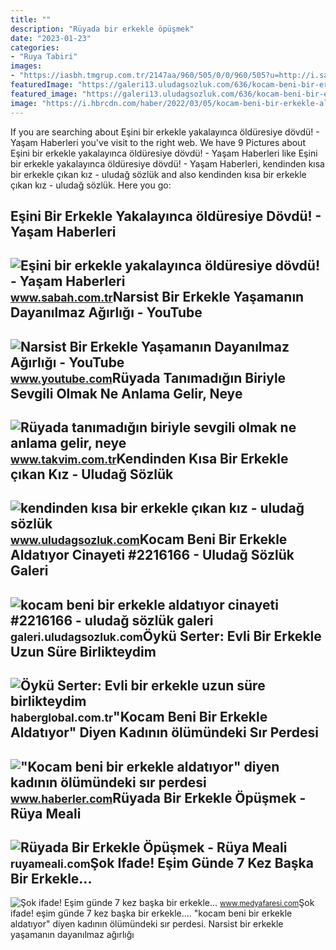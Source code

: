 ```yaml
---
title: ""
description: "Rüyada bir erkekle öpüşmek"
date: "2023-01-23"
categories:
- "Ruya Tabiri"
images:
- "https://iasbh.tmgrup.com.tr/2147aa/960/505/0/0/960/505?u=http://i.sabah.com.tr/sbh/2017/02/12/esini-bir-erkekle-yakalayinca-olduresiye-dovdu-1486883934738.jpg"
featuredImage: "https://galeri13.uludagsozluk.com/636/kocam-beni-bir-erkekle-aldatiyor-cinayeti_2216166.jpg"
featured_image: "https://galeri13.uludagsozluk.com/636/kocam-beni-bir-erkekle-aldatiyor-cinayeti_2216166.jpg"
image: "https://i.hbrcdn.com/haber/2022/03/05/kocam-beni-bir-erkekle-aldatiyor-diyen-kadinin-14775084_5897_m.jpg"
---
```


If you are searching about Eşini bir erkekle yakalayınca öldüresiye dövdü! - Yaşam Haberleri you've visit to the right web. We have 9 Pictures about Eşini bir erkekle yakalayınca öldüresiye dövdü! - Yaşam Haberleri like Eşini bir erkekle yakalayınca öldüresiye dövdü! - Yaşam Haberleri, kendinden kısa bir erkekle çıkan kız - uludağ sözlük and also kendinden kısa bir erkekle çıkan kız - uludağ sözlük. Here you go:

Eşini Bir Erkekle Yakalayınca öldüresiye Dövdü! - Yaşam Haberleri
-----------------------------------------------------------------

 ![Eşini bir erkekle yakalayınca öldüresiye dövdü! - Yaşam Haberleri](https://iasbh.tmgrup.com.tr/2147aa/960/505/0/0/960/505?u=http://i.sabah.com.tr/sbh/2017/02/12/esini-bir-erkekle-yakalayinca-olduresiye-dovdu-1486883934738.jpg) <small>www.sabah.com.tr</small>Narsist Bir Erkekle Yaşamanın Dayanılmaz Ağırlığı - YouTube
-----------------------------------------------------------

 ![Narsist Bir Erkekle Yaşamanın Dayanılmaz Ağırlığı - YouTube](https://i.ytimg.com/vi/ko--NIfC08E/maxresdefault.jpg) <small>www.youtube.com</small>Rüyada Tanımadığın Biriyle Sevgili Olmak Ne Anlama Gelir, Neye
--------------------------------------------------------------

 ![Rüyada tanımadığın biriyle sevgili olmak ne anlama gelir, neye](https://iatkv.tmgrup.com.tr/abb0b9/0/0/0/0/0/0?u=https:%2f%2fitkv.tmgrup.com.tr%2f2022%2f04%2f28%2fruyada-tanimadigin-biriyle-sevgili-olmak-ne-anlama-gelir-neye-isarettir-ruyada-bir-erkekle-sevgili-olmanin-anl-1651154952287.jpg&mw=616) <small>www.takvim.com.tr</small>Kendinden Kısa Bir Erkekle çıkan Kız - Uludağ Sözlük
----------------------------------------------------

 ![kendinden kısa bir erkekle çıkan kız - uludağ sözlük](https://galeri13.uludagsozluk.com/616/kendinden-kisa-bir-erkekle-cikan-kiz_1207487.jpg) <small>www.uludagsozluk.com</small>Kocam Beni Bir Erkekle Aldatıyor Cinayeti #2216166 - Uludağ Sözlük Galeri
-------------------------------------------------------------------------

 ![kocam beni bir erkekle aldatıyor cinayeti #2216166 - uludağ sözlük galeri](https://galeri13.uludagsozluk.com/636/kocam-beni-bir-erkekle-aldatiyor-cinayeti_2216166.jpg) <small>galeri.uludagsozluk.com</small>Öykü Serter: Evli Bir Erkekle Uzun Süre Birlikteydim
----------------------------------------------------

 ![Öykü Serter: Evli bir erkekle uzun süre birlikteydim](https://i.haberglobal.com.tr/storage/haber/2020/11/20/oyku-serter-evli-bir-erkekle-uzun-sure-birlikteydim_1605855412.jpg) <small>haberglobal.com.tr</small>"Kocam Beni Bir Erkekle Aldatıyor" Diyen Kadının ölümündeki Sır Perdesi
-----------------------------------------------------------------------

 !["Kocam beni bir erkekle aldatıyor" diyen kadının ölümündeki sır perdesi](https://i.hbrcdn.com/haber/2022/03/05/kocam-beni-bir-erkekle-aldatiyor-diyen-kadinin-14775084_5897_m.jpg) <small>www.haberler.com</small>Rüyada Bir Erkekle Öpüşmek - Rüya Meali
---------------------------------------

 ![Rüyada Bir Erkekle Öpüşmek - Rüya Meali](http://ruyameali.com/wp-content/uploads/2018/06/bir-erkekle-opusmek.jpg) <small>ruyameali.com</small>Şok Ifade! Eşim Günde 7 Kez Başka Bir Erkekle...
------------------------------------------------

 ![Şok ifade! Eşim günde 7 kez başka bir erkekle...](https://s.medyafaresi.com/files/2017/2/27/809308/809308_0.jpg) <small>www.medyafaresi.com</small>Şok ifade! eşim günde 7 kez başka bir erkekle.... "kocam beni bir erkekle aldatıyor" diyen kadının ölümündeki sır perdesi. Narsist bir erkekle yaşamanın dayanılmaz ağırlığı

